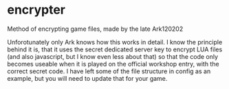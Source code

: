 # encrypter
Method of encrypting game files, made by the late Ark120202

Unforotunately only Ark knows how this works in detail. I know the principle behind it is, that it uses the secret dedicated server key to encrypt LUA files (and also javascript, but I know even less about that) so that the code only becomes useable when it is played on the official workshop entry, with the correct secret code. I have left some of the file structure in config as an example, but you will need to update that for your game. 
